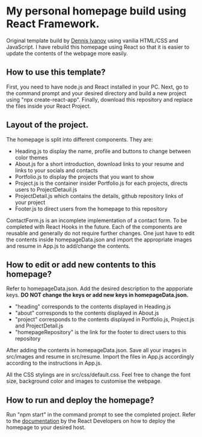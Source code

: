 # My personal homepage build using React Framework.
Original template build by [Dennis Ivanov](https://github.com/divanov11/portfolio-website) using vanilia HTML/CSS and JavaScript. I have rebuild this homepage using React so that it is easier to update the contents of the webpage more easily.

## How to use this template?
First, you need to have node.js and React installed in your PC. Next, go to the command prompt and your desired directory and build a new project using "npx create-react-app". Finally, download this repository and replace the files inside your React Project.

## Layout of the project.
The homepage is split into different components. They are:
- Heading.js to display the name, profile and buttons to change between color themes
- About.js for a short introduction, download links to your resume and links to your socials and contacts
- Portfolio.js to display the projects that you want to show
- Project.js is the container insider Portfolio.js for each projects, directs users to ProjectDetauil.js
- ProjectDetail.js which contains the details, github repository links of your project
- Footer.js to direct users from the homepage to this repository

ContactForm.js is an incomplete implementation of a contact form. To be completed with React Hooks in the future. Each of the components are reusable and generally do not require further changes. One just have to edit the contents inside homepageData.json and import the appropriate images and resume in App.js to add/change the contents.

## How to edit or add new contents to this homepage?
Refer to homepageData.json. Add the desired description to the appporiate keys. **DO NOT change the keys or add new keys in homepageData.json.**
- "heading" corresponds to the contents displayed in Heading.js
- "about" corresponds to the contents displayed in About.js
- "project" corresponds to the contents displayed in Portfolio.js, Project.js and ProjectDetail.js
- "homepageRepository" is the link for the footer to direct users to this repository

After adding the contents in homepageData.json. Save all your images in src/images and resume in src/resume. Import the files in App.js accordingly according to the instructions in App.js.

All the CSS stylings are in src/css/default.css. Feel free to change the font size, background color and images to customise the webpage.

## How to run and deploy the homepage?
Run "npm start" in the command prompt to see the completed project. Refer to the [documentation](https://create-react-app.dev/docs/deployment/) by the React Developers on how to deploy the homepage to your desired host.
